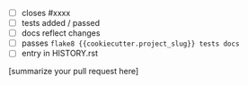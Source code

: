  - [ ] closes #xxxx
 - [ ] tests added / passed
 - [ ] docs reflect changes
 - [ ] passes ``flake8 {{cookiecutter.project_slug}} tests docs``
 - [ ] entry in HISTORY.rst

[summarize your pull request here]